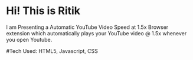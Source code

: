 # Hi! This is Ritik
I am Presenting a Automatic YouTube Video Speed at 1.5x Browser extension which automatically plays your YouTube video @ 1.5x whenever you open Youtube.<br>

#Tech Used:
HTML5, Javascript, CSS

